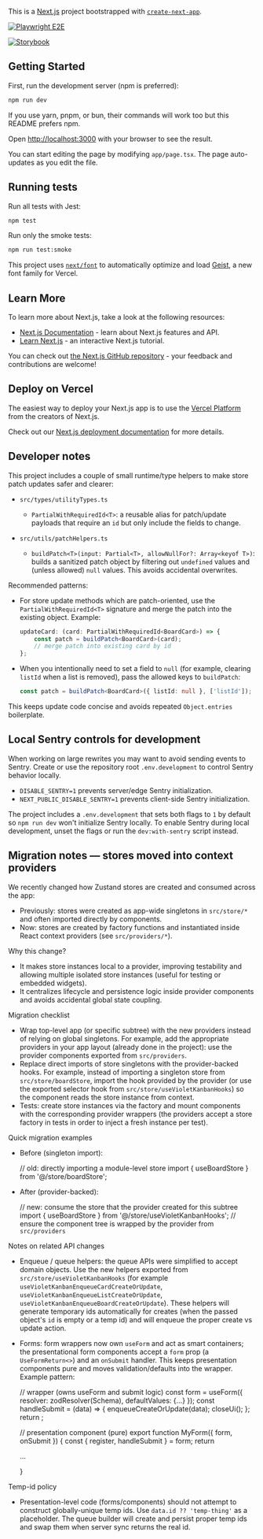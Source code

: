 This is a [Next.js](https://nextjs.org) project bootstrapped with [`create-next-app`](https://nextjs.org/docs/app/api-reference/cli/create-next-app).

<!-- Playwright manual cross-browser status badge -->

[![Playwright E2E](https://github.com/Beancow/violet-kanban/actions/workflows/playwright-schedule.yml/badge.svg?branch=main)](https://github.com/Beancow/violet-kanban/actions/workflows/playwright-schedule.yml)

<!-- Storybook deploy badge -->

[![Storybook](https://github.com/Beancow/violet-kanban/actions/workflows/deploy-storybook.yml/badge.svg?branch=main)](https://github.com/Beancow/violet-kanban/actions/workflows/deploy-storybook.yml)

## Getting Started

First, run the development server (npm is preferred):

```bash
npm run dev
```

If you use yarn, pnpm, or bun, their commands will work too but this README prefers npm.

Open [http://localhost:3000](http://localhost:3000) with your browser to see the result.

You can start editing the page by modifying `app/page.tsx`. The page auto-updates as you edit the file.

## Running tests

Run all tests with Jest:

```bash
npm test
```

Run only the smoke tests:

```bash
npm run test:smoke
```

This project uses [`next/font`](https://nextjs.org/docs/app/building-your-application/optimizing/fonts) to automatically optimize and load [Geist](https://vercel.com/font), a new font family for Vercel.

## Learn More

To learn more about Next.js, take a look at the following resources:

-   [Next.js Documentation](https://nextjs.org/docs) - learn about Next.js features and API.
-   [Learn Next.js](https://nextjs.org/learn) - an interactive Next.js tutorial.

You can check out [the Next.js GitHub repository](https://github.com/vercel/next.js) - your feedback and contributions are welcome!

## Deploy on Vercel

The easiest way to deploy your Next.js app is to use the [Vercel Platform](https://vercel.com/new?utm_medium=default-template&filter=next.js&utm_source=create-next-app&utm_campaign=create-next-app-readme) from the creators of Next.js.

Check out our [Next.js deployment documentation](https://nextjs.org/docs/app/building-your-application/deploying) for more details.

## Developer notes

This project includes a couple of small runtime/type helpers to make store patch updates safer and clearer:

-   `src/types/utilityTypes.ts`

    -   `PartialWithRequiredId<T>`: a reusable alias for patch/update payloads that require an `id` but only include the fields to change.

-   `src/utils/patchHelpers.ts`
    -   `buildPatch<T>(input: Partial<T>, allowNullFor?: Array<keyof T>)`: builds a sanitized patch object by filtering out `undefined` values and (unless allowed) `null` values. This avoids accidental overwrites.

Recommended patterns:

-   For store update methods which are patch-oriented, use the `PartialWithRequiredId<T>` signature and merge the patch into the existing object. Example:

    ```ts
    updateCard: (card: PartialWithRequiredId<BoardCard>) => {
        const patch = buildPatch<BoardCard>(card);
        // merge patch into existing card by id
    };
    ```

-   When you intentionally need to set a field to `null` (for example, clearing `listId` when a list is removed), pass the allowed keys to `buildPatch`:

    ```ts
    const patch = buildPatch<BoardCard>({ listId: null }, ['listId']);
    ```

This keeps update code concise and avoids repeated `Object.entries` boilerplate.

## Local Sentry controls for development

When working on large rewrites you may want to avoid sending events to Sentry.
Create or use the repository root `.env.development` to control Sentry behavior locally.

-   `DISABLE_SENTRY=1` prevents server/edge Sentry initialization.
-   `NEXT_PUBLIC_DISABLE_SENTRY=1` prevents client-side Sentry initialization.

The project includes a `.env.development` that sets both flags to `1` by default so `npm run dev` won't initialize Sentry locally. To enable Sentry during local development, unset the flags or run the `dev:with-sentry` script instead.

## Migration notes — stores moved into context providers

We recently changed how Zustand stores are created and consumed across the app:

-   Previously: stores were created as app-wide singletons in `src/store/*` and often imported directly by components.
-   Now: stores are created by factory functions and instantiated inside React context providers (see `src/providers/*`).

Why this change?

-   It makes store instances local to a provider, improving testability and allowing multiple isolated store instances (useful for testing or embedded widgets).
-   It centralizes lifecycle and persistence logic inside provider components and avoids accidental global state coupling.

Migration checklist

-   Wrap top-level app (or specific subtree) with the new providers instead of relying on global singletons. For example, add the appropriate providers in your app layout (already done in the project): use the provider components exported from `src/providers`.
-   Replace direct imports of store singletons with the provider-backed hooks. For example, instead of importing a singleton store from `src/store/boardStore`, import the hook provided by the provider (or use the exported selector hook from `src/store/useVioletKanbanHooks`) so the component reads the store instance from context.
-   Tests: create store instances via the factory and mount components with the corresponding provider wrappers (the providers accept a store factory in tests in order to inject a fresh instance per test).

Quick migration examples

-   Before (singleton import):

    // old: directly importing a module-level store
    import { useBoardStore } from '@/store/boardStore';

-   After (provider-backed):

    // new: consume the store that the provider created for this subtree
    import { useBoardStore } from '@/store/useVioletKanbanHooks';
    // ensure the component tree is wrapped by the provider from `src/providers`

Notes on related API changes

-   Enqueue / queue helpers: the queue APIs were simplified to accept domain objects. Use the new helpers exported from `src/store/useVioletKanbanHooks` (for example `useVioletKanbanEnqueueCardCreateOrUpdate`, `useVioletKanbanEnqueueListCreateOrUpdate`, `useVioletKanbanEnqueueBoardCreateOrUpdate`). These helpers will generate temporary ids automatically for creates (when the passed object's `id` is empty or a temp id) and will enqueue the proper create vs update action.
-   Forms: form wrappers now own `useForm` and act as smart containers; the presentational form components accept a `form` prop (a `UseFormReturn<>`) and an `onSubmit` handler. This keeps presentation components pure and moves validation/defaults into the wrapper. Example pattern:

    // wrapper (owns useForm and submit logic)
    const form = useForm({ resolver: zodResolver(Schema), defaultValues: {...} });
    const handleSubmit = (data) => { enqueueCreateOrUpdate(data); closeUi(); };
    return <MyForm form={form} onSubmit={handleSubmit} />;

    // presentation component (pure)
    export function MyForm({ form, onSubmit }) { const { register, handleSubmit } = form; return <form onSubmit={handleSubmit(onSubmit)}>...</form> }

Temp-id policy

-   Presentation-level code (forms/components) should not attempt to construct globally-unique temp ids. Use `data.id ?? 'temp-thing'` as a placeholder. The queue builder will create and persist proper temp ids and swap them when server sync returns the real id.
